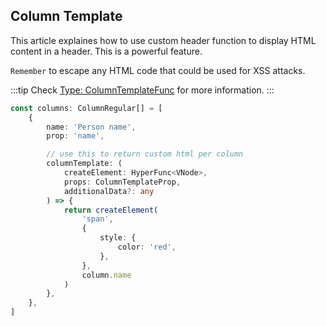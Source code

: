 ## Column Template

This article explaines how to use custom header function to display HTML content in a header.
This is a powerful feature.

`Remember` to escape any HTML code that could be used for XSS attacks.

:::tip
Check [Type: ColumnTemplateFunc](../types/Type.ColumnTemplateFunc) for more information.
:::

```ts
const columns: ColumnRegular[] = [
    {
        name: 'Person name',
        prop: 'name',

        // use this to return custom html per column
        columnTemplate: (
            createElement: HyperFunc<VNode>,
            props: ColumnTemplateProp,
            additionalData?: any
        ) => {
            return createElement(
                'span',
                {
                    style: {
                        color: 'red',
                    },
                },
                column.name
            )
        },
    },
]
```
